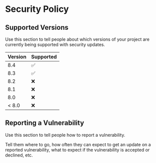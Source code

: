 # Security Policy

## Supported Versions

Use this section to tell people about which versions of your project are
currently being supported with security updates.

| Version       | Supported          |
| --------------| ------------------ |
| 8.4           | :white_check_mark: |
| 8.3           | :white_check_mark: |
| 8.2           | :x:                |
| 8.1           | :x:                |
| 8.0           | :x:                |
| < 8.0         | :x:                |

## Reporting a Vulnerability

Use this section to tell people how to report a vulnerability.

Tell them where to go, how often they can expect to get an update on a
reported vulnerability, what to expect if the vulnerability is accepted or
declined, etc.

